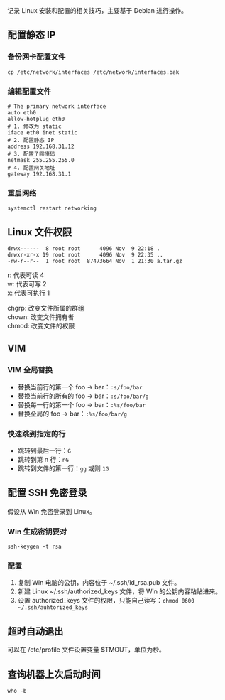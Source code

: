 记录 Linux 安装和配置的相关技巧，主要基于 Debian 进行操作。

## 配置静态 IP
### 备份网卡配置文件
```text
cp /etc/network/interfaces /etc/network/interfaces.bak
```

### 编辑配置文件
```text
# The primary network interface
auto eth0
allow-hotplug eth0
# 1. 修改为 static
iface eth0 inet static
# 2. 配置静态 IP
address 192.168.31.12
# 3. 配置子网掩码
netmask 255.255.255.0
# 4. 配置网关地址
gateway 192.168.31.1
```

### 重启网络
```text
systemctl restart networking
```

## Linux 文件权限
```text
drwx------  8 root root      4096 Nov  9 22:18 .
drwxr-xr-x 19 root root      4096 Nov  9 22:35 ..
-rw-r--r--  1 root root  87473664 Nov  1 21:30 a.tar.gz
```

r: 代表可读  4  
w: 代表可写  2  
x: 代表可执行 1

chgrp: 改变文件所属的群组  
chown: 改变文件拥有者  
chmod: 改变文件的权限


## VIM
### VIM 全局替换

- 替换当前行的第一个 foo -> bar：`:s/foo/bar`
- 替换当前行的所有的 foo -> bar：`:s/foo/bar/g`
- 替换每一行的第一个 foo -> bar：`:%s/foo/bar`
- 替换全局的 foo -> bar：`:%s/foo/bar/g`

### 快速跳到指定的行

- 跳转到最后一行：`G`
- 跳转到第 n 行：`nG`
- 跳转到文件的第一行：`gg` 或则 `1G`

## 配置 SSH 免密登录
假设从 Win 免密登录到 Linux。

### Win 生成密钥要对
```shell
ssh-keygen -t rsa
```

### 配置
1. 复制 Win 电脑的公钥，内容位于 ~/.ssh/id_rsa.pub 文件。  
2. 新建 Linux ~/.ssh/authorized_keys 文件，将 Win 的公钥内容粘贴进来。  
3. 设置 authorized_keys 文件的权限，只能自己读写：`chmod 0600 ~/.ssh/auhtorized_keys`

## 超时自动退出

可以在 /etc/profile 文件设置变量 $TMOUT，单位为秒。

## 查询机器上次启动时间

```
who -b
```


